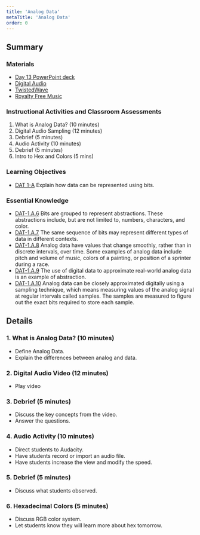 ```yaml
---
title: 'Analog Data'
metaTitle: 'Analog Data'
order: 0
---
```


## Summary

### Materials

* [Day 13 PowerPoint deck]()
* [Digital Audio]()
* [TwistedWave]()
* [Royalty Free Music]()

### Instructional Activities and Classroom Assessments

1. What is Analog Data? (10 minutes) 
2. Digital Audio Sampling (12 minutes)
3. Debrief (5 minutes)
4. Audio Activity (10 minutes)
5. Debrief (5 minutes)
6. Intro to Hex and Colors (5 mins)

### Learning Objectives

* [DAT 1-A]() Explain how data can be represented using bits.

### Essential Knowledge

* [DAT-1.A.6]() Bits are grouped to represent abstractions. These abstractions include, but are not limited to, numbers, characters, and color.
* [DAT-1.A.7]() The same sequence of bits may represent different types of data in different contexts.
* [DAT-1.A.8]() Analog data have values that change smoothly, rather than in discrete intervals, over time. Some examples of analog data include pitch and volume of music, colors of a painting, or position of a sprinter during a race.
* [DAT-1.A.9]() The use of digital data to approximate real-world analog data is an example of abstraction.
* [DAT-1.A.10]() Analog data can be closely approximated digitally using a sampling technique, which means measuring values of the analog signal at regular intervals called samples. The samples are measured to figure out the exact bits required to store each sample.

## Details

### 1. What is Analog Data? (10 minutes) 

* Define Analog Data. 
* Explain the differences between analog and data.

### 2. Digital Audio Video (12 minutes) 

* Play video

### 3. Debrief (5 minutes) 

* Discuss the key concepts from the video. 
* Answer the questions.

### 4. Audio Activity (10 minutes) 

* Direct students to Audacity.
* Have students record or import an audio file.
* Have students increase the view and modify the speed.

### 5. Debrief (5 minutes) 

* Discuss what students observed.

### 6. Hexadecimal Colors (5 minutes) 

* Discuss RGB color system.
* Let students know they will learn more about hex tomorrow.